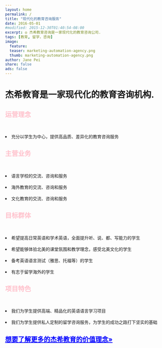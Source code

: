 ```yaml
---
layout: home
permalink: /
title: "现代化的教育咨询服务"
date: 2016-05-01
#modified: 2015-12-30T01:40:54-08:00
excerpt: ◎ 杰希教育咨询是一家现代化的教育咨询公司.
tags: [教育, 留学，咨询]
image:
  feature:
  teaser: marketing-automation-agency.png
  thumb: marketing-automation-agency.png
author: Jane Pei
share: false
ads: false
---
```

<h1 class="strapline">杰希教育是一家现代化的教育咨询机构.</h1>
<div class="tiles">
  <div class="tile">
    <h2 class="post-title" style="color: pink">运营理念</h2>
    <p class="post-excerpt"> &nbsp; <li>充分以学生为中心，提供高品质、差异化的教育咨询服务</li></p>
  </div>
  <div class="tile">
    <h2 class="post-title" style="color: pink">主营业务</h2>
    <p class="post-excerpt">&nbsp; <li>语言学校的交流、咨询和服务</li>
    &nbsp; <li>海外教育的交流、咨询和服务</li>
    &nbsp; <li>文化教育的交流、咨询和服务</li></p>
  </div>
  <div class="tile">
    <h2 class="post-title" style="color: pink">目标群体</h2>
    <p class="post-excerpt">&nbsp; <li>希望提高日常英语和学术英语，全面提升听、说、都、写能力的学生</li>
    &nbsp; <li>希望能够体验北美的课堂氛围和教学理念，感受北美文化的学生</li>
    &nbsp; <li>备考英语语言测试（雅思、托福等）的学生</li>
    &nbsp; <li>有志于留学海外的学生</li></p>
  </div>
  <div class="tile">
    <h2 class="post-title" style="color: pink">项目特色</h2>
    <p class="post-excerpt">&nbsp; &nbsp; &nbsp; <li>我们为学生提供高端、精品化的英语语言学习项目</li>
    &nbsp; <li>我们为学生提供私人定制的留学咨询服务，为学生的成功之路打下坚实的基础</li></p>
  </div>
  <div class="tile">
    <a href="{{ site.url }}/value-prop/"><h2 id="learn" class="post-title animated infinite pulse" style="color: blue; text-decoration: underline">想要了解更多的杰希教育的价值理念»</h2></a>
  </div>
</div>


